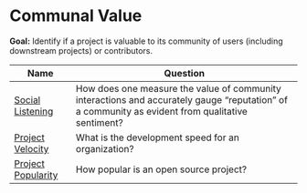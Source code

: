 # Communal Value

**Goal:** Identify if a project is valuable to its community of users (including downstream projects) or contributors.

Name | Question 
--- | ---
[Social Listening](social-listening.md) | How does one measure the value of community interactions and accurately gauge “reputation” of a community as evident from qualitative sentiment?
[Project Velocity](project_velocity.md) | What is the development speed for an organization?
[Project Popularity](Project_Popularity.md) | How popular is an open source project?

